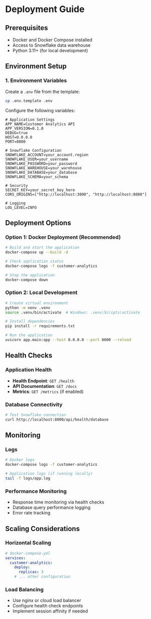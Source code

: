 # Deployment Guide

## Prerequisites

- Docker and Docker Compose installed
- Access to Snowflake data warehouse
- Python 3.11+ (for local development)

## Environment Setup

### 1. Environment Variables

Create a `.env` file from the template:
```bash
cp .env.template .env
```

Configure the following variables:
```env
# Application Settings
APP_NAME=Customer Analytics API
APP_VERSION=0.1.0
DEBUG=true
HOST=0.0.0.0
PORT=8000

# Snowflake Configuration
SNOWFLAKE_ACCOUNT=your_account.region
SNOWFLAKE_USER=your_username
SNOWFLAKE_PASSWORD=your_password
SNOWFLAKE_WAREHOUSE=your_warehouse
SNOWFLAKE_DATABASE=your_database
SNOWFLAKE_SCHEMA=your_schema

# Security
SECRET_KEY=your_secret_key_here
CORS_ORIGINS=["http://localhost:3000", "http://localhost:8080"]

# Logging
LOG_LEVEL=INFO
```

## Deployment Options

### Option 1: Docker Deployment (Recommended)

```bash
# Build and start the application
docker-compose up --build -d

# Check application status
docker-compose logs -f customer-analytics

# Stop the application
docker-compose down
```

### Option 2: Local Development

```bash
# Create virtual environment
python -m venv .venv
source .venv/bin/activate  # Windows: .venv\Scripts\activate

# Install dependencies
pip install -r requirements.txt

# Run the application
uvicorn app.main:app --host 0.0.0.0 --port 8000 --reload
```

## Health Checks

### Application Health
- **Health Endpoint**: `GET /health`
- **API Documentation**: `GET /docs`
- **Metrics**: `GET /metrics` (if enabled)

### Database Connectivity
```bash
# Test Snowflake connection
curl http://localhost:8000/api/health/database
```

## Monitoring

### Logs
```bash
# Docker logs
docker-compose logs -f customer-analytics

# Application logs (if running locally)
tail -f logs/app.log
```

### Performance Monitoring
- Response time monitoring via health checks
- Database query performance logging
- Error rate tracking

## Scaling Considerations

### Horizontal Scaling
```yaml
# docker-compose.yml
services:
  customer-analytics:
    deploy:
      replicas: 3
    # ... other configuration
```

### Load Balancing
- Use nginx or cloud load balancer
- Configure health check endpoints
- Implement session affinity if needed
